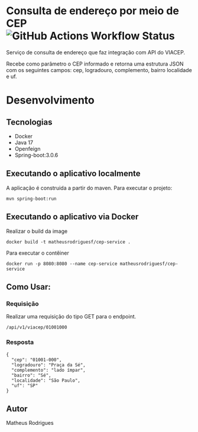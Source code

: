 # Consulta de endereço por meio de CEP ![GitHub Actions Workflow Status](https://img.shields.io/github/actions/workflow/status/matheusrodriguesf/spring-boot-via-cep-service/maven)


Serviço de consulta de endereço que faz integração com API do VIACEP.

Recebe como parâmetro o CEP informado e retorna uma estrutura JSON com os seguintes campos: cep, logradouro, complemento, bairro localidade e uf.

# Desenvolvimento
## Tecnologias
- Docker
- Java 17
- Openfeign
- Spring-boot:3.0.6

## Executando o aplicativo localmente
A aplicação é construida a partir do maven. Para executar o projeto:
```
mvn spring-boot:run
``` 
## Executando o aplicativo via Docker

Realizar o build da image

```
docker build -t matheusrodriguesf/cep-service .
```
Para executar o contêiner

```
docker run -p 8080:8080 --name cep-service matheusrodriguesf/cep-service
```

## Como Usar:

### Requisição

Realizar uma requisição do tipo GET para o endpoint.

```
/api/v1/viacep/01001000
```


### Resposta
```
{
  "cep": "01001-000",
  "logradouro": "Praça da Sé",
  "complemento": "lado ímpar",
  "bairro": "Sé",
  "localidade": "São Paulo",
  "uf": "SP"
}
```

## Autor
Matheus Rodrigues

